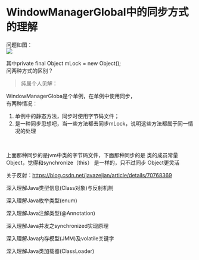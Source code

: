# WindowManagerGlobal中的同步方式的理解

问题如图：<br>
![](images/WMG同步方式.png)

其中private final Object mLock = new Object();<br>
问两种方式的区别？

> 纯属个人见解：

WindowManagerGloba是个单例，在单例中使用同步，<br>
有两种情况：
1. 单例中的静态方法，同步时使用字节码文件；
2. 是一种同步思想吧，当一些方法都去同步mLock，说明这些方法都属于同一情况的处理

<br>

上面那种同步的是jvm中类的字节码文件，下面那种同步的是 类的成员常量 Object，觉得和synchronize（this） 是一样的，只不过同步 Object更灵活

关于反射：<https://blog.csdn.net/javazejian/article/details/70768369>

深入理解Java类型信息(Class对象)与反射机制

深入理解Java枚举类型(enum)

深入理解Java注解类型(@Annotation)

深入理解Java并发之synchronized实现原理

深入理解Java内存模型(JMM)及volatile关键字

深入理解Java类加载器(ClassLoader)